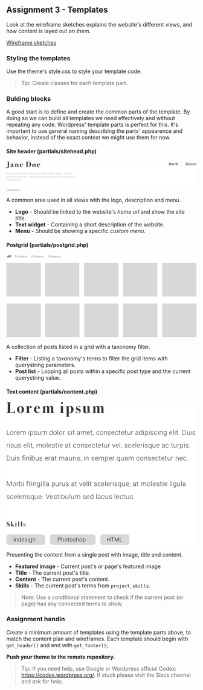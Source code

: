 ## Assignment 3 - Templates
Look at the wireframe sketches explains the website's different views, and how content is layed out on them.

[Wireframe sketches](documents/portfolio-theme-wireframes.pdf)

### Styling the templates
Use the theme's style.css to style your template code.
> Tip: Create classes for each template part.

### Bulding blocks
A good start is to define and create the common parts of the template. By doing so we can build all templates we need effectively and without repeating any code. Wordpress' template parts is perfect for this. It's important to use general naming describing the parts' appearence and behavior, instead of the exact context we might use them for now.

#### Site header (partials/sitehead.php)
![Header](images/header.png)

A common area used in all views with the logo, description and menu.

* **Logo** - Should be linked to the website's *home url* and show the *site title*.
* **Text widget** - Containing a short description of the website.
* **Menu** - Should be showing a specific *custom menu*.

#### Postgrid (partials/postgrid.php)
![Post grid](images/postgrid.png)

A collection of posts listed in a grid with a taxonomy filter.

* **Filter** - Listing a taxonomy's terms to filter the grid items with querystring parameters.
* **Post list** - Looping all posts within a specific post type and the current querystring value.

#### Text content (partials/content.php)
![Text Content](images/textcontent.png)

Presenting the content from a single post with image, title and content.

* **Featured image** - Current post's or page's featured image
* **Title** - The current post's title.
* **Content** - The current post's content.
* **Skills** - The current post's terms from `project_skills`.

> Note: Use a conditional statement to check if the current post (or page) has any connected terms to show.

### Assignment handin
Create a minimum amount of templates using the template parts above, to match the content plan and wireframes. Each template should begin with `get_header()` and end with `get_footer()`;

**Push your theme to the remote repository.**

> Tip: If you need help, use Google or Wordpress official Codex: https://codex.wordpress.org/. If stuck please visit the Slack channel and ask for help.
